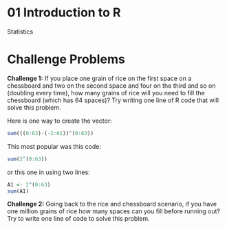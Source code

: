 01 Introduction to R
================
Statistics

# Challenge Problems
**Challenge 1:**
If you place one grain of rice on the first space on a chessboard and
two on the second space and four on the third and so on (doubling every
time), how many grains of rice will you need to fill the chessboard
(which has 64 spaces)? Try writing one line of R code that will solve
this problem.

Here is one way to create the vector:
``` r
sum(((0:63)-(-2:61))^(0:63))
```
This most popular was this code:
``` r
sum(2^(0:63))
```
or this one in using two lines:
```r
A1 <- 2^(0:63)
sum(A1)
```

**Challenge 2:** 
Going back to the rice and chessboard scenario, if you have one million
grains of rice how many spaces can you fill before running out? Try to
write one line of code to solve this problem.
